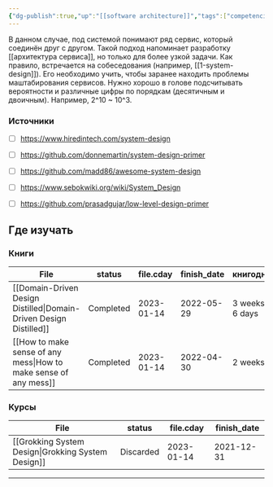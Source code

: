 ```yaml
---
{"dg-publish":true,"up":"[[software architecture]]","tags":["competencies","skills"],"date":"2023-01-14T13:31:40+04:00","modified_at":"2023-01-29T21:41:34+04:00","permalink":"/competencies/system-design/","dgPassFrontmatter":true}
---
```






В данном случае, под системой понимают ряд сервис, который соединён друг с другом. Такой подход напоминает разработку [[архитектура сервиса]], но только для более узкой задачи.
Как правило, встречается на собеседования (например, [[1-system-design]]). Его необходимо учить, чтобы заранее находить проблемы маштабирования сервисов.
Нужно хорошо в голове подсчитывать вероятности и различные цифры по порядкам (десятичным и двоичным). Например, 2^10 ~ 10^3.


### Источники

* [ ] https://www.hiredintech.com/system-design
* [ ] https://github.com/donnemartin/system-design-primer
* [ ] https://github.com/madd86/awesome-system-design
* [ ] https://www.sebokwiki.org/wiki/System_Design
* [ ] https://github.com/prasadgujar/low-level-design-primer


## Где изучать

### Книги

| File                                                                               | status    | file.cday  | finish_date | книгодни        |
| ---------------------------------------------------------------------------------- | --------- | ---------- | ----------- | --------------- |
| [[Domain-Driven Design Distilled\|Domain-Driven Design Distilled]] | Completed | 2023-01-14 | 2022-05-29  | 3 weeks, 6 days |
| [[How to make sense of any mess\|How to make sense of any mess]]   | Completed | 2023-01-14 | 2022-04-30  | 2 weeks         |


### Курсы

| File                                                                         | status    | file.cday  | finish_date |
| ---------------------------------------------------------------------------- | --------- | ---------- | ----------- |
| [[Grokking System Design\|Grokking System Design]] | Discarded | 2023-01-14 | 2021-12-31  |



---
